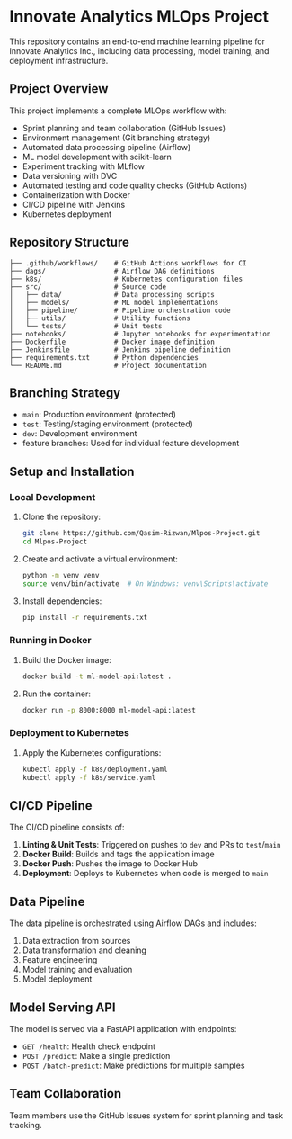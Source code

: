 # Innovate Analytics MLOps Project

This repository contains an end-to-end machine learning pipeline for Innovate Analytics Inc., including data processing, model training, and deployment infrastructure.

## Project Overview

This project implements a complete MLOps workflow with:

- Sprint planning and team collaboration (GitHub Issues)
- Environment management (Git branching strategy)
- Automated data processing pipeline (Airflow)
- ML model development with scikit-learn
- Experiment tracking with MLflow
- Data versioning with DVC
- Automated testing and code quality checks (GitHub Actions)
- Containerization with Docker
- CI/CD pipeline with Jenkins
- Kubernetes deployment

## Repository Structure

```
├── .github/workflows/    # GitHub Actions workflows for CI
├── dags/                 # Airflow DAG definitions
├── k8s/                  # Kubernetes configuration files
├── src/                  # Source code
│   ├── data/             # Data processing scripts
│   ├── models/           # ML model implementations
│   ├── pipeline/         # Pipeline orchestration code
│   ├── utils/            # Utility functions
│   └── tests/            # Unit tests
├── notebooks/            # Jupyter notebooks for experimentation
├── Dockerfile            # Docker image definition
├── Jenkinsfile           # Jenkins pipeline definition
├── requirements.txt      # Python dependencies
└── README.md             # Project documentation
```

## Branching Strategy

- `main`: Production environment (protected)
- `test`: Testing/staging environment (protected)
- `dev`: Development environment
- feature branches: Used for individual feature development

## Setup and Installation

### Local Development

1. Clone the repository:
   ```bash
   git clone https://github.com/Qasim-Rizwan/Mlpos-Project.git
   cd Mlpos-Project
   ```

2. Create and activate a virtual environment:
   ```bash
   python -m venv venv
   source venv/bin/activate  # On Windows: venv\Scripts\activate
   ```

3. Install dependencies:
   ```bash
   pip install -r requirements.txt
   ```

### Running in Docker

1. Build the Docker image:
   ```bash
   docker build -t ml-model-api:latest .
   ```

2. Run the container:
   ```bash
   docker run -p 8000:8000 ml-model-api:latest
   ```

### Deployment to Kubernetes

1. Apply the Kubernetes configurations:
   ```bash
   kubectl apply -f k8s/deployment.yaml
   kubectl apply -f k8s/service.yaml
   ```

## CI/CD Pipeline

The CI/CD pipeline consists of:

1. **Linting & Unit Tests**: Triggered on pushes to `dev` and PRs to `test`/`main`
2. **Docker Build**: Builds and tags the application image
3. **Docker Push**: Pushes the image to Docker Hub
4. **Deployment**: Deploys to Kubernetes when code is merged to `main`

## Data Pipeline

The data pipeline is orchestrated using Airflow DAGs and includes:

1. Data extraction from sources
2. Data transformation and cleaning
3. Feature engineering
4. Model training and evaluation
5. Model deployment

## Model Serving API

The model is served via a FastAPI application with endpoints:

- `GET /health`: Health check endpoint
- `POST /predict`: Make a single prediction
- `POST /batch-predict`: Make predictions for multiple samples

## Team Collaboration

Team members use the GitHub Issues system for sprint planning and task tracking. 